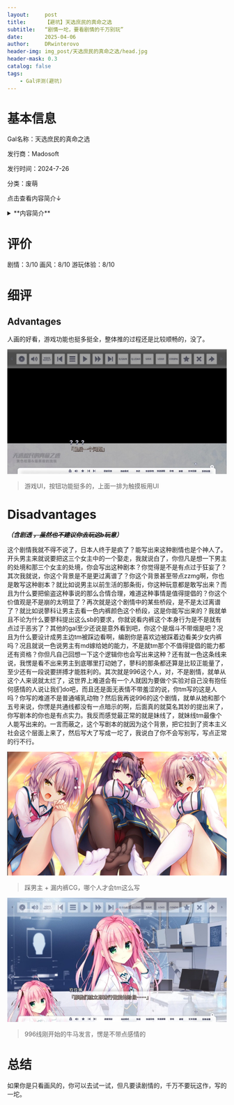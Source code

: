 ```yaml
---
layout:     post
title:      【避坑】天选庶民的真命之选
subtitle:   “剧情一坨，要看剧情的千万别玩”
date:       2025-04-06
author:     DRwinterovo
header-img: img_post/天选庶民的真命之选/head.jpg
header-mask: 0.3
catalog: false
tags:
    - Gal评测(避坑)
---
```


# 基本信息

Gal名称：天选庶民的真命之选

发行商：Madosoft

发行时间：2024-7-26

分类：废萌

点击查看内容简介↓

<details>
<summary>**内容简介**</summary>
    
> 光与暗、发展与衰退、荣耀与没落——<br>资本主义为这个国家带来了扭曲的秩序与和平。<br>在这片特别区域里，极少数的精英阶级独占了财富、教育以及安全。<br><br>有一个男子打破了这里的规矩。<br>他叫做布波能凪。出生于贫民区的他，本该一辈子是失败者。<br>可是有一天，他得到了通往乐园的邀请函。<br><br>【天赐之礼】<br>无论任何境遇之下的年轻人都可以获得的，<br>入学精英子女专属的教育机构“樱元学园”的权利。但每年仅限一人。<br><br>顺利毕业就可以得到非凡的地位、名誉以及权利。<br>凪想要借此机会扭转人生，<br>而针对身份低微的外来者的负面感情和阴谋冲他席卷而来。<br>挡在他面前的，是学园的统治者、学生会的豪杰们——<br><br>暗中执掌全日本的华族现任家主，统治精英学园的天才会长一色奏命<br>执行警察厅的机密任务，掌握了合气道的诡计师蓼科伊舞<br>拥有着雄厚财力的绝代工程师夜刀空空瑠<br><br>凪和出身相同、自认是妹妹的灯莉一起，<br><br>在四面受敌的上流社会里<br>赌上生存与荣耀而日日拼搏。<br>

</details>

# 评价
剧情：3/10 画风：8/10 游玩体验：8/10

# 细评
## Advantages
人画的好看，游戏功能也挺多挺全，整体推的过程还是比较顺畅的，没了。

![](/img_post/天选庶民的真命之选/1.jpg)

> 游戏UI，按钮功能挺多的，上面一排为触摸板用UI



# Disadvantages
***（含剧透 ~~，虽然也不建议你去玩这b玩意~~）***

这个剧情我就不得不说了，日本人终于是疯了？能写出来这种剧情也是个神人了。开头男主来就说要把这三个女主中的一个娶走，我就说白了，你但凡是想一下男主的处境和那三个女主的处境，你会写出这种剧本？你觉得是不是有点过于狂妄了？其次我就说，你这个背景是不是更过离谱了？你这个背景甚至带点zzmg啊，你也是敢写这种剧本？就比如说男主以前生活的那条街，你这种玩意都是敢写出来？而且为什么要把偷盗这种事说的那么合情合理，难道这种事情是值得提倡的？你这个价值观是不是崩的太明显了？再次就是这个剧情中的某些桥段，是不是太过离谱了？就比如说蓼科让男主去看一色内裤颜色这个桥段，这是你能写出来的？我就单且不论为什么要蓼科提出这么sb的要求，你就说看内裤这个本身行为是不是就有点过于恶劣了？其他的gal至少还说是意外看到吧，你这个是烟斗不带烟是吧？况且为什么要设计成男主边tm被踩边看啊，编剧你是喜欢边被踩着边看美少女内裤吗？况且就说一色说男主有md嫁给她的能力，不是就tm那个不值得提倡的能力都还有资格？你但凡自己回想一下这个逻辑你也会写出来这种？还有就一色这条线来说，我愣是看不出来男主到底哪里打动她了，蓼科的那条都还算是比较正能量了，至少还有一段说要拼搏才能胜利的。其次就是996这个人，对，不是剧情，就单从这个人来说就太烂了，这世界上难道会有一个人就因为要做个实验对自己没有抱任何感情的人说让我们do吧，而且还是面无表情不带羞涩的说，你tm写的这是人吗？你写的难道不是普通哺乳动物？然后我再说996的这个剧情，就单从她和那个五号来说，你愣是共通线都没有一点暗示的啊，后面真的就莫名其妙的提出来了，你写剧本的你也是有点实力。我反而感觉最正常的就是妹线了，就妹线tm最像个人能写出来的。一言而蔽之，这个写剧本的就因为这个背景，把它拉到了资本主义社会这个层面上来了，然后写大了写成一坨了，我说白了你不会写别写，写点正常的行不行。

![](/img_post/天选庶民的真命之选/2.jpg)
> 踩男主 + 漏内裤CG，哪个人才会tm这么写

![](/img_post/天选庶民的真命之选/3.jpg)
> 996线刚开始的牛马发言，愣是不带点感情的

# 总结
如果你是只看画风的，你可以去试一试，但凡要读剧情的，千万不要玩这作，写的一坨。
